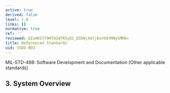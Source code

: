 ```yaml
---
active: true
derived: false
level: 1.0
links: []
normative: true
ref: ''
reviewed: QIuAKS7Y9HTGUqTR5yQI_Q3bNjXm7j6arOdYMNySMR0=
title: Referenced Standards
uid: SSDD-003
---
```


MIL-STD-498: Software Development and Documentation
[Other applicable standards]

## 3. System Overview